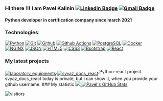 ### Hi there !!! I am Pavel Kalinin [![Linkedin Badge](https://img.shields.io/badge/-pavelkalininn-blue?style=flat&logo=Linkedin&link=https://www.linkedin.com/in/pavelkalininn/)](https://www.linkedin.com/in/pavelkalininn/) [![Gmail Badge](https://img.shields.io/badge/-pavelkalininn-c14438?style=flat&logo=Gmail&logoColor=white&link=mailto:pavelkalininn@gmail.com)](mailto:pavelkalininn@gmail.com)

#### Python developer in certification company since march 2021

### Technologies:
[![Python](https://img.shields.io/badge/-Python-000000?style=flat&logo=python&logoColor=white&link=https://github.com/Pavelkalininn)](https://github.com/Pavelkalininn) 
[![Git](http://img.shields.io/badge/-Git-000000?style=flat&logo=git&link=https://github.com/Pavelkalininn)](https://github.com/Pavelkalininn) 
[![Github](http://img.shields.io/badge/-Github-000000?style=flat&logo=github&link=https://github.com/Pavelkalininn)](https://github.com/Pavelkalininn)
[![Github Actions](http://img.shields.io/badge/-Github%20Actions-000000?style=flat-square&logo=github-actions&link=https://github.com/Pavelkalininn)](https://github.com/Pavelkalininn)
[![PostgreSQL](https://img.shields.io/badge/-PostgreSQL-000000?style=flat&logo=postgresql&link=https://github.com/Pavelkalininn)](https://github.com/Pavelkalininn)
[![Docker](https://img.shields.io/badge/-Docker-000000?style=flat&logo=docker&link=https://github.com/Pavelkalininn)](https://github.com/Pavelkalininn)
[![NGINX](http://img.shields.io/badge/-NGINX-000000?style=flat-square&logo=nginx&link=https://github.com/Pavelkalininn)](https://github.com/Pavelkalininn)
[![JSON](https://img.shields.io/badge/-json-000000?style=flat&logo=json&link=https://github.com/Pavelkalininn)](https://github.com/Pavelkalininn)
[![HTML5](https://img.shields.io/badge/-HTML5-000000?style=flat&logo=html5&link=https://github.com/Pavelkalininn)](https://github.com/Pavelkalininn) 
[![CSS3](https://img.shields.io/badge/-CSS3-000000?style=flat&logo=css3&link=https://github.com/Pavelkalininn)](https://github.com/Pavelkalininn) 
[![Bootstrap](https://img.shields.io/badge/-Bootstrap-000000?style=flat&logo=bootstrap&link=https://github.com/Pavelkalininn)](https://github.com/Pavelkalininn) 
[![React](https://img.shields.io/badge/-React-000000?style=flat&logo=react&link=https://github.com/Pavelkalininn)](https://github.com/Pavelkalininn) 

### My latest projects

<a href="https://github.com/Pavelkalininn/laboratory_equipments">
  <img align="middle" src="https://github-readme-stats.vercel.app/api/pin/?username=Pavelkalininn&repo=laboratory_equipments&theme=radical" alt="laboratory_equipments" />
</a>
<a href="https://github.com/Pavelkalininn/svyaz_docs_react">
  <img align="middle" src="https://github-readme-stats.vercel.app/api/pin/?username=Pavelkalininn&repo=svyaz_docs_react&theme=radical" alt="svyaz_docs_react" />
</a>
Python-react project svyaz_docs_react today is private, but i can show it, when you provide your github username.
### My statistic
<a href="https://github.com/Pavelkalininn">
  <img src="https://github-readme-stats.vercel.app/api/top-langs/?username=Pavelkalininn&theme=radical" />
</a>
<a href="https://github.com/Pavelkalininn">
  <img src="https://github-readme-stats.vercel.app/api?username=Pavelkalininn&&show_icons=true&theme=radical&line_height=27&v=5" alt="Pavel's GitHub Stats" />
</a>

![visitors](https://visitor-badge.glitch.me/badge?page_id=Pavelkalininn.Pavelkalininn)
